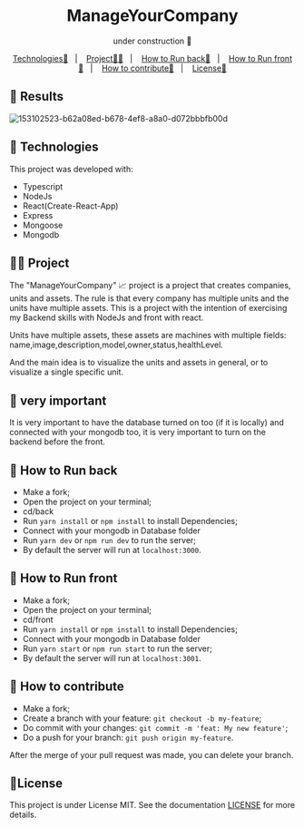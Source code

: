 <p align = "center" >
  <h1 align="center">ManageYourCompany</h1>
  <p align="center">under construction 👷</p>
</p>

<p align="center">
  <a href="#-Technologies">Technologies🚀</a>&nbsp;&nbsp;&nbsp;|&nbsp;&nbsp;&nbsp;
  <a href="#-Project">Project🧑‍💻</a>&nbsp;&nbsp;&nbsp;|&nbsp;&nbsp;&nbsp;
    <a href="#-How to Run back">How to Run back🏃</a>&nbsp;&nbsp;&nbsp;|&nbsp;&nbsp;&nbsp;
    <a href="#-How to Run front">How to Run front🏃</a>&nbsp;&nbsp;&nbsp;|&nbsp;&nbsp;&nbsp;
  <a href="#-How to contribute">How to contribute🤔</a>&nbsp;&nbsp;&nbsp;|&nbsp;&nbsp;&nbsp;
  <a href="#License">License📝</a>
</p>

## 🚧 Results

![153102523-b62a08ed-b678-4ef8-a8a0-d072bbbfb00d](https://user-images.githubusercontent.com/72769991/153102922-ec37050b-09dd-41e0-96b1-cbfd26b08525.gif) 


## 🚀 Technologies
This project was developed with:
- Typescript
- NodeJs
- React(Create-React-App)
- Express
- Mongoose
- Mongodb

## 🧑‍💻 Project
The "ManageYourCompany" 📈 project is a project that creates companies, units and assets. The rule is that every company has multiple units and the units have multiple assets.
This is a project with the intention of exercising my Backend skills with NodeJs and front with react.

Units have multiple assets, these assets are machines with multiple fields: name,image,description,model,owner,status,healthLevel.

And the main idea is to visualize the units and assets in general, or to visualize a single specific unit.

## 🚨 very important
It is very important to have the database turned on too (if it is locally) and connected with your mongodb too, it is very important to turn on the backend before the front.


## 🏃 How to Run back

- Make a fork;
- Open the project on your terminal;
- cd/back
- Run `yarn install` or `npm install` to install Dependencies;
- Connect with your mongodb in Database folder
- Run `yarn dev` or `npm run dev` to run the server;
- By default the server will run at `localhost:3000`.

## 🏃 How to Run front

- Make a fork;
- Open the project on your terminal;
- cd/front
- Run `yarn install` or `npm install` to install Dependencies;
- Connect with your mongodb in Database folder
- Run `yarn start` or `npm run start` to run the server;
- By default the server will run at `localhost:3001`.

## 🤔 How to contribute
- Make a fork;
- Create a branch with your feature: `git checkout -b my-feature`;
- Do commit with your changes: `git commit -m 'feat: My new feature'`;
- Do a push for your branch: `git push origin my-feature`.

After the merge of your pull request was made, you can delete your branch.

## :memo:License

This project is under License MIT. See the documentation [LICENSE](LICENSE) for more details.

